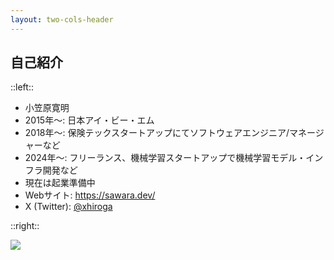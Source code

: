 ```yaml
---
layout: two-cols-header
---
```


## 自己紹介

<p/>

::left::

* 小笠原寛明
* 2015年〜: 日本アイ・ビー・エム
* 2018年〜: 保険テックスタートアップにてソフトウェアエンジニア/マネージャーなど
* 2024年〜: フリーランス、機械学習スタートアップで機械学習モデル・インフラ開発など
* 現在は起業準備中
* Webサイト: https://sawara.dev/
* X (Twitter): [@xhiroga](https://twitter.com/xhiroga)

::right::

<img class="place-self-center" src="/hiroga.png">
